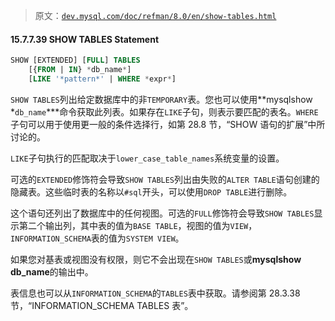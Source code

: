 > 原文：[`dev.mysql.com/doc/refman/8.0/en/show-tables.html`](https://dev.mysql.com/doc/refman/8.0/en/show-tables.html)

#### 15.7.7.39 SHOW TABLES Statement

```sql
SHOW [EXTENDED] [FULL] TABLES
    [{FROM | IN} *db_name*]
    [LIKE '*pattern*' | WHERE *expr*]
```

`SHOW TABLES`列出给定数据库中的非`TEMPORARY`表。您也可以使用**mysqlshow *`db_name`***命令获取此列表。如果存在`LIKE`子句，则表示要匹配的表名。`WHERE`子句可以用于使用更一般的条件选择行，如第 28.8 节，“SHOW 语句的扩展”中所讨论的。

`LIKE`子句执行的匹配取决于`lower_case_table_names`系统变量的设置。

可选的`EXTENDED`修饰符会导致`SHOW TABLES`列出由失败的`ALTER TABLE`语句创建的隐藏表。这些临时表的名称以`#sql`开头，可以使用`DROP TABLE`进行删除。

这个语句还列出了数据库中的任何视图。可选的`FULL`修饰符会导致`SHOW TABLES`显示第二个输出列，其中表的值为`BASE TABLE`，视图的值为`VIEW`，`INFORMATION_SCHEMA`表的值为`SYSTEM VIEW`。

如果您对基表或视图没有权限，则它不会出现在`SHOW TABLES`或**mysqlshow db_name**的输出中。

表信息也可以从`INFORMATION_SCHEMA`的`TABLES`表中获取。请参阅第 28.3.38 节，“INFORMATION_SCHEMA TABLES 表”。
